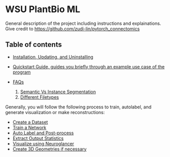 # WSU PlantBio ML

General description of the project including instructions and explainations. Give credit to https://github.com/zudi-lin/pytorch_connectomics

## Table of contents

- [Installation, Updating, and Uninstalling](https://github.com/ajbrookhouse/WSU_PlantBio_ML/blob/main/Instructions/installation.md)

- [Quickstart Guide, guides you briefly through an example use case of the program](https://github.com/ajbrookhouse/WSU_PlantBio_ML/blob/main/Instructions/quickstart.md)

- [FAQs](https://github.com/ajbrookhouse/WSU_PlantBio_ML/blob/main/Instructions/faqs.md)

  1. [Semantic Vs Instance Segmentation](https://github.com/ajbrookhouse/WSU_PlantBio_ML/blob/main/Instructions/faqs.md#semantic-vs-instance-segmentation)
  2. [Different Filetypes](https://github.com/ajbrookhouse/WSU_PlantBio_ML/blob/main/Instructions/faqs.md#filetypes)

<!-- - [Flowchart of Program Flow](https://github.com/ajbrookhouse/WSU_PlantBio_ML/blob/main/screenshots/programFlowchart.png) -->

Generally, you will follow the following process to train, autolabel, and generate visualization or make reconstructions:

- [Create a Dataset](https://github.com/ajbrookhouse/WSU_PlantBio_ML/blob/main/Instructions/dataset.md)
- [Train a Network](https://github.com/ajbrookhouse/WSU_PlantBio_ML/blob/main/Instructions/training.md#how-to-train-using-the-different-types-of-training)
- [Auto Label and Post-process](https://github.com/ajbrookhouse/WSU_PlantBio_ML/blob/main/Instructions/autoLabel.md#how-to-use-auto-labelling-page)
- [Extract Output Statistics](https://github.com/ajbrookhouse/WSU_PlantBio_ML/blob/main/Instructions/outputTools.md#get-model-output-stats)
- [Visualize using Neuroglancer](https://github.com/ajbrookhouse/WSU_PlantBio_ML/blob/main/Instructions/visualize.md)
- [Create 3D Geometries if necessary](https://github.com/ajbrookhouse/WSU_PlantBio_ML/blob/main/Instructions/outputTools.md#make-geometries)
<!-- - [Inspect the Auto Label Visually](https://github.com/ajbrookhouse/WSU_PlantBio_ML/blob/main/Instructions/evaluate.md#visually-compare-button) -->
